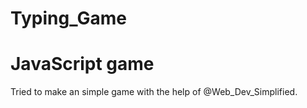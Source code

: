 # Typing_Game
# JavaScript game 
Tried to make an simple game with the help of @Web_Dev_Simplified.
